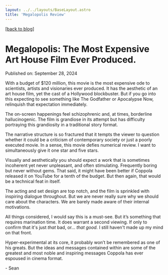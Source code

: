 ```yaml
---
layout: ../../layouts/BaseLayout.astro
title: 'Megalopolis Review'
---
```

[[back to blog]](/)
# Megalopolis: The Most Expensive Art House Film Ever Produced.

Published on: September 28, 2024

With a budget of $120 million, this movie is the most expensive ode to scientists, artists and visionaries ever produced. It has the aesthetic of an art house film, yet the cast of a Hollywood blockbuster. But if you go into this expecting to see something like The Godfather or Apocalypse Now, relinquish that expectation immediately.

The on-screen happenings feel schizophrenic and, at times, borderline hallucinogenic. The film is grandiose in its attempt but has difficulty portraying this grandiosity in a traditional story format.

The narrative structure is so fractured that it tempts the viewer to question whether it could be a criticism of contemporary society or just a poorly executed movie. In a sense, this movie defies numerical review. I want to simultaneously give it one star and five stars.

Visually and aesthetically you should expect a work that is sometimes incoherent yet never unpleasant, and often stimulating. Frequently boring but never without gems. That said, it might have been better if Coppola released it on YouTube for a tenth of the budget. But then again, that would be a technical feat in itself.

The acting and set design are top notch, and the film is sprinkled with inspiring dialogue throughout. But we are never really sure why we should care about the characters. We are barely made aware of their internal motivations.

All things considered, I would say this is a must-see. But it’s something that requires marination time. It does warrant a second viewing. If only to confirm that it's just *that* bad, or... *that good.* I still haven't made up my mind on that front.

Hyper-experimental at its core, it probably won’t be remembered as one of his greats. But the ideas and messages contained within are some of the greatest and most noble and inspiring messages Coppola has ever espoused in cinema format.

\- Sean